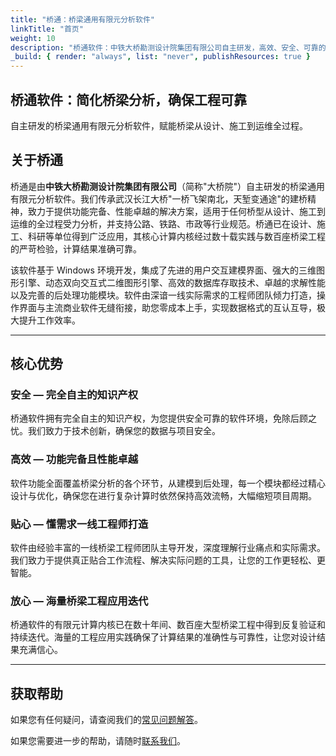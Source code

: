 ```yaml
---
title: "桥通：桥梁通用有限元分析软件"
linkTitle: "首页"
weight: 10
description: "桥通软件：中铁大桥勘测设计院集团有限公司自主研发，高效、安全、可靠的桥梁全生命周期受力分析解决方案。"
_build: { render: "always", list: "never", publishResources: true }
---
```


## 桥通软件：简化桥梁分析，确保工程可靠

自主研发的桥梁通用有限元分析软件，赋能桥梁从设计、施工到运维全过程。

## 关于桥通

桥通是由**中铁大桥勘测设计院集团有限公司**（简称"大桥院"）自主研发的桥梁通用有限元分析软件。我们传承武汉长江大桥"一桥飞架南北，天堑变通途"的建桥精神，致力于提供功能完备、性能卓越的解决方案，适用于任何桥型从设计、施工到运维的全过程受力分析，并支持公路、铁路、市政等行业规范。桥通已在设计、施工、科研等单位得到广泛应用，其核心计算内核经过数十载实践与数百座桥梁工程的严苛检验，计算结果准确可靠。

该软件基于 Windows 环境开发，集成了先进的用户交互建模界面、强大的三维图形引擎、动态双向交互式二维图形引擎、高效的数据库存取技术、卓越的求解性能以及完善的后处理功能模块。软件由深谙一线实际需求的工程师团队倾力打造，操作界面与主流商业软件无缝衔接，助您零成本上手，实现数据格式的互认互导，极大提升工作效率。

---

## 核心优势

### 安全 — 完全自主的知识产权

桥通软件拥有完全自主的知识产权，为您提供安全可靠的软件环境，免除后顾之忧。我们致力于技术创新，确保您的数据与项目安全。

### 高效 — 功能完备且性能卓越

软件功能全面覆盖桥梁分析的各个环节，从建模到后处理，每一个模块都经过精心设计与优化，确保您在进行复杂计算时依然保持高效流畅，大幅缩短项目周期。

### 贴心 — 懂需求一线工程师打造

软件由经验丰富的一线桥梁工程师团队主导开发，深度理解行业痛点和实际需求。我们致力于提供真正贴合工作流程、解决实际问题的工具，让您的工作更轻松、更智能。

### 放心 — 海量桥梁工程应用迭代

桥通软件的有限元计算内核已在数十年间、数百座大型桥梁工程中得到反复验证和持续迭代。海量的工程应用实践确保了计算结果的准确性与可靠性，让您对设计结果充满信心。

---

## 获取帮助

如果您有任何疑问，请查阅我们的[常见问题解答](docs/faq)。

如果您需要进一步的帮助，请随时[联系我们](docs/contact)。
